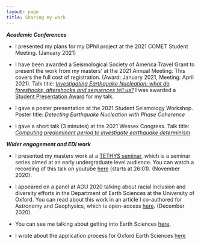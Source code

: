 ```yaml
---
layout: page
title: Sharing my work 
---
```


***Academic Conferences***

* I presented my plans for my DPhil project at the 2021 COMET Student Meeting. (January 2021)

* I have been awarded a Seismological Society of America Travel Grant to present the work from my masters' at the 2021 Annual Meeting. This covers the full cost of registration. (Award: January 2021, Meeting: April 2021). Talk title: [_Investigating Earthquake Nucleation: what do foreshocks, aftershocks and sequences tell us?_](https://www.youtube.com/watch?v=eLF_2_-zKck) I was awarded a [Student Presentation Award](https://www.seismosoc.org/awards/student-awards/) for my talk. 

* I gave a poster presentation at the 2021 Student Seismology Workshop. Poster title: _Detecting Earthquake Nucleation with Phase Coherence_

* I gave a short talk (3 minutes) at the 2021 Wessex Congress. Talk title: [_Computing predominant period to investigate earthquake determinism_](https://youtu.be/nhtQgYIXoXU) 

***Wider engagement and EDI work***
* I presented my masters work at a [TETHYS seminar](https://www.tethys-talks.com), which is a seminar series aimed at an early undergraduate level audience. You can watch a recording of this talk on youtube [here](https://youtu.be/kzC1ehpVHM4?t=1561) (starts at 26:01). (November 2020). 

* I appeared on a panel at AGU 2020 talking about racial inclusion and diversity efforts in the Department of Earth Sciences at the University of Oxford. You can read about this work in an article I co-authored for Astronomy and Geophysics, which is open-access [here](https://academic.oup.com/astrogeo/article/61/5/5.40/5906544). (December 2020).

* You can see me talking about getting into Earth Sciences [here](https://youtu.be/0d5puC8o-H0). 

* I wrote about the application process for Oxford Earth Sciences [here](https://carambalache.wordpress.com/2016/09/18/applying-to-oxford-earth-sciences/)


